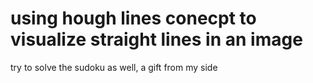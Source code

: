 # using hough lines conecpt to visualize straight lines in an image
try to solve the sudoku as well, a gift from my side